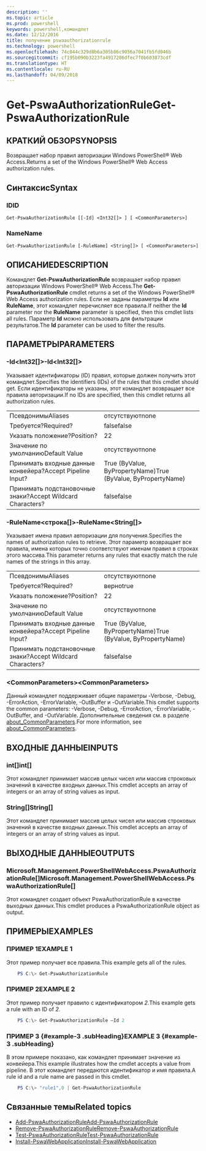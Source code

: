 ```yaml
---
description: ''
ms.topic: article
ms.prod: powershell
keywords: powershell,командлет
ms.date: 12/12/2016
title: получение pswaauthorizationrule
ms.technology: powershell
ms.openlocfilehash: 74c044c329d8b6a305b86c9056a7041fb5fd046b
ms.sourcegitcommit: cf195b090b3223fa4917206dfec7f0b603873cdf
ms.translationtype: HT
ms.contentlocale: ru-RU
ms.lasthandoff: 04/09/2018
---
```

# <a name="get-pswaauthorizationrule"></a><span data-ttu-id="8f8c2-103">Get-PswaAuthorizationRule</span><span class="sxs-lookup"><span data-stu-id="8f8c2-103">Get-PswaAuthorizationRule</span></span>

## <a name="synopsis"></a><span data-ttu-id="8f8c2-104">КРАТКИЙ ОБЗОР</span><span class="sxs-lookup"><span data-stu-id="8f8c2-104">SYNOPSIS</span></span>

<span data-ttu-id="8f8c2-105">Возвращает набор правил авторизации Windows PowerShell® Web Access.</span><span class="sxs-lookup"><span data-stu-id="8f8c2-105">Returns a set of the Windows PowerShell® Web Access authorization rules.</span></span>

## <a name="syntax"></a><span data-ttu-id="8f8c2-106">Синтаксис</span><span class="sxs-lookup"><span data-stu-id="8f8c2-106">Syntax</span></span>

### <a name="id"></a><span data-ttu-id="8f8c2-107">ID</span><span class="sxs-lookup"><span data-stu-id="8f8c2-107">ID</span></span>
```
Get-PswaAuthorizationRule [[-Id] <Int32[]> ] [ <CommonParameters>]
```

### <a name="name"></a><span data-ttu-id="8f8c2-108">Name</span><span class="sxs-lookup"><span data-stu-id="8f8c2-108">Name</span></span>
```
Get-PswaAuthorizationRule [-RuleName] <String[]> [ <CommonParameters>]
```

## <a name="description"></a><span data-ttu-id="8f8c2-109">ОПИСАНИЕ</span><span class="sxs-lookup"><span data-stu-id="8f8c2-109">DESCRIPTION</span></span>

<span data-ttu-id="8f8c2-110">Командлет **Get-PswaAuthorizationRule** возвращает набор правил авторизации Windows PowerShell® Web Access.</span><span class="sxs-lookup"><span data-stu-id="8f8c2-110">The **Get-PswaAuthorizationRule** cmdlet returns a set of the Windows PowerShell® Web Access authorization rules.</span></span>
<span data-ttu-id="8f8c2-111">Если не заданы параметры **Id** или **RuleName**, этот командлет перечисляет все правила.</span><span class="sxs-lookup"><span data-stu-id="8f8c2-111">If neither the **Id** parameter nor the **RuleName** parameter is specified, then this cmdlet lists all rules.</span></span> <span data-ttu-id="8f8c2-112">Параметр **Id** можно использовать для фильтрации результатов.</span><span class="sxs-lookup"><span data-stu-id="8f8c2-112">The **Id** parameter can be used to filter the results.</span></span>

## <a name="parameters"></a><span data-ttu-id="8f8c2-113">ПАРАМЕТРЫ</span><span class="sxs-lookup"><span data-stu-id="8f8c2-113">PARAMETERS</span></span>

### <a name="-idltint32gt"></a><span data-ttu-id="8f8c2-114">-Id&lt;Int32\[\]&gt;</span><span class="sxs-lookup"><span data-stu-id="8f8c2-114">-Id&lt;Int32\[\]&gt;</span></span>

<span data-ttu-id="8f8c2-115">Указывает идентификаторы (ID) правил, которые должен получить этот командлет.</span><span class="sxs-lookup"><span data-stu-id="8f8c2-115">Specifies the identifiers (IDs) of the rules that this cmdlet should get.</span></span> <span data-ttu-id="8f8c2-116">Если идентификаторы не указаны, этот командлет возвращает все правила авторизации.</span><span class="sxs-lookup"><span data-stu-id="8f8c2-116">If no IDs are specified, then this cmdlet returns all authorization rules.</span></span>

|||
|-|-|
| <span data-ttu-id="8f8c2-117">Псевдонимы</span><span class="sxs-lookup"><span data-stu-id="8f8c2-117">Aliases</span></span>                              | <span data-ttu-id="8f8c2-118">отсутствуют</span><span class="sxs-lookup"><span data-stu-id="8f8c2-118">none</span></span>                                 |
| <span data-ttu-id="8f8c2-119">Требуется?</span><span class="sxs-lookup"><span data-stu-id="8f8c2-119">Required?</span></span>                            | <span data-ttu-id="8f8c2-120">false</span><span class="sxs-lookup"><span data-stu-id="8f8c2-120">false</span></span>                                |
| <span data-ttu-id="8f8c2-121">Указать положение?</span><span class="sxs-lookup"><span data-stu-id="8f8c2-121">Position?</span></span>                            | <span data-ttu-id="8f8c2-122">2</span><span class="sxs-lookup"><span data-stu-id="8f8c2-122">2</span></span>                                    |
| <span data-ttu-id="8f8c2-123">Значение по умолчанию</span><span class="sxs-lookup"><span data-stu-id="8f8c2-123">Default Value</span></span>                        | <span data-ttu-id="8f8c2-124">отсутствуют</span><span class="sxs-lookup"><span data-stu-id="8f8c2-124">none</span></span>                                 |
| <span data-ttu-id="8f8c2-125">Принимать входные данные конвейера?</span><span class="sxs-lookup"><span data-stu-id="8f8c2-125">Accept Pipeline Input?</span></span>               | <span data-ttu-id="8f8c2-126">True (ByValue, ByPropertyName)</span><span class="sxs-lookup"><span data-stu-id="8f8c2-126">True (ByValue, ByPropertyName)</span></span>       |
| <span data-ttu-id="8f8c2-127">Принимать подстановочные знаки?</span><span class="sxs-lookup"><span data-stu-id="8f8c2-127">Accept Wildcard Characters?</span></span>          | <span data-ttu-id="8f8c2-128">false</span><span class="sxs-lookup"><span data-stu-id="8f8c2-128">false</span></span>                                |

### <a name="-rulenameltstringgt"></a><span data-ttu-id="8f8c2-129">-RuleName&lt;строка\[\]&gt;</span><span class="sxs-lookup"><span data-stu-id="8f8c2-129">-RuleName&lt;String\[\]&gt;</span></span>

<span data-ttu-id="8f8c2-130">Указывает имена правил авторизации для получения.</span><span class="sxs-lookup"><span data-stu-id="8f8c2-130">Specifies the names of authorization rules to retrieve.</span></span> <span data-ttu-id="8f8c2-131">Этот параметр возвращает все правила, имена которых точно соответствуют именам правил в строках этого массива.</span><span class="sxs-lookup"><span data-stu-id="8f8c2-131">This parameter returns any rules that exactly match the rule names of the strings in this array.</span></span>

|||
|-|-|
| <span data-ttu-id="8f8c2-132">Псевдонимы</span><span class="sxs-lookup"><span data-stu-id="8f8c2-132">Aliases</span></span>                              | <span data-ttu-id="8f8c2-133">отсутствуют</span><span class="sxs-lookup"><span data-stu-id="8f8c2-133">none</span></span>                                 |
| <span data-ttu-id="8f8c2-134">Требуется?</span><span class="sxs-lookup"><span data-stu-id="8f8c2-134">Required?</span></span>                            | <span data-ttu-id="8f8c2-135">верно</span><span class="sxs-lookup"><span data-stu-id="8f8c2-135">true</span></span>                                 |
| <span data-ttu-id="8f8c2-136">Указать положение?</span><span class="sxs-lookup"><span data-stu-id="8f8c2-136">Position?</span></span>                            | <span data-ttu-id="8f8c2-137">2</span><span class="sxs-lookup"><span data-stu-id="8f8c2-137">2</span></span>                                    |
| <span data-ttu-id="8f8c2-138">Значение по умолчанию</span><span class="sxs-lookup"><span data-stu-id="8f8c2-138">Default Value</span></span>                        | <span data-ttu-id="8f8c2-139">отсутствуют</span><span class="sxs-lookup"><span data-stu-id="8f8c2-139">none</span></span>                                 |
| <span data-ttu-id="8f8c2-140">Принимать входные данные конвейера?</span><span class="sxs-lookup"><span data-stu-id="8f8c2-140">Accept Pipeline Input?</span></span>               | <span data-ttu-id="8f8c2-141">True (ByValue, ByPropertyName)</span><span class="sxs-lookup"><span data-stu-id="8f8c2-141">True (ByValue, ByPropertyName)</span></span>       |
| <span data-ttu-id="8f8c2-142">Принимать подстановочные знаки?</span><span class="sxs-lookup"><span data-stu-id="8f8c2-142">Accept Wildcard Characters?</span></span>          | <span data-ttu-id="8f8c2-143">false</span><span class="sxs-lookup"><span data-stu-id="8f8c2-143">false</span></span>                                |

### <a name="ltcommonparametersgt"></a><span data-ttu-id="8f8c2-144">&lt;CommonParameters&gt;</span><span class="sxs-lookup"><span data-stu-id="8f8c2-144">&lt;CommonParameters&gt;</span></span>

<span data-ttu-id="8f8c2-145">Данный командлет поддерживает общие параметры -Verbose, -Debug, -ErrorAction, -ErrorVariable, -OutBuffer и -OutVariable.</span><span class="sxs-lookup"><span data-stu-id="8f8c2-145">This cmdlet supports the common parameters: -Verbose, -Debug, -ErrorAction, -ErrorVariable, -OutBuffer, and -OutVariable.</span></span>
<span data-ttu-id="8f8c2-146">Дополнительные сведения см. в разделе [about_CommonParameters](http://go.microsoft.com/fwlink/p/?LinkID=113216).</span><span class="sxs-lookup"><span data-stu-id="8f8c2-146">For more information, see [about_CommonParameters](http://go.microsoft.com/fwlink/p/?LinkID=113216).</span></span>

## <a name="inputs"></a><span data-ttu-id="8f8c2-147">ВХОДНЫЕ ДАННЫЕ</span><span class="sxs-lookup"><span data-stu-id="8f8c2-147">INPUTS</span></span>

### <a name="int"></a><span data-ttu-id="8f8c2-148">int\[\]</span><span class="sxs-lookup"><span data-stu-id="8f8c2-148">int\[\]</span></span>

<span data-ttu-id="8f8c2-149">Этот командлет принимает массив целых чисел или массив строковых значений в качестве входных данных.</span><span class="sxs-lookup"><span data-stu-id="8f8c2-149">This cmdlet accepts an array of integers or an array of string values as input.</span></span>

### <a name="string"></a><span data-ttu-id="8f8c2-150">String\[\]</span><span class="sxs-lookup"><span data-stu-id="8f8c2-150">String\[\]</span></span>

<span data-ttu-id="8f8c2-151">Этот командлет принимает массив целых чисел или массив строковых значений в качестве входных данных.</span><span class="sxs-lookup"><span data-stu-id="8f8c2-151">This cmdlet accepts an array of integers or an array of string values as input.</span></span>

## <a name="outputs"></a><span data-ttu-id="8f8c2-152">ВЫХОДНЫЕ ДАННЫЕ</span><span class="sxs-lookup"><span data-stu-id="8f8c2-152">OUTPUTS</span></span>

### <a name="microsoftmanagementpowershellwebaccesspswaauthorizationrule"></a><span data-ttu-id="8f8c2-153">Microsoft.Management.PowerShellWebAccess.PswaAuthorizationRule\[\]</span><span class="sxs-lookup"><span data-stu-id="8f8c2-153">Microsoft.Management.PowerShellWebAccess.PswaAuthorizationRule\[\]</span></span>

<span data-ttu-id="8f8c2-154">Этот командлет создает объект PswaAuthorizationRule в качестве выходных данных.</span><span class="sxs-lookup"><span data-stu-id="8f8c2-154">This cmdlet produces a PswaAuthorizationRule object as output.</span></span>


## <a name="examples"></a><span data-ttu-id="8f8c2-155">ПРИМЕРЫ</span><span class="sxs-lookup"><span data-stu-id="8f8c2-155">EXAMPLES</span></span>

### <a name="example-1"></a><span data-ttu-id="8f8c2-156">ПРИМЕР 1</span><span class="sxs-lookup"><span data-stu-id="8f8c2-156">EXAMPLE 1</span></span>

<span data-ttu-id="8f8c2-157">Этот пример получает все правила.</span><span class="sxs-lookup"><span data-stu-id="8f8c2-157">This example gets all of the rules.</span></span>

```PowerShell
    PS C:\> Get-PswaAuthorizationRule
```

### <a name="example-2"></a><span data-ttu-id="8f8c2-158">ПРИМЕР 2</span><span class="sxs-lookup"><span data-stu-id="8f8c2-158">EXAMPLE 2</span></span>

<span data-ttu-id="8f8c2-159">Этот пример получает правило с идентификатором *2*.</span><span class="sxs-lookup"><span data-stu-id="8f8c2-159">This example gets a rule with an ID of *2*.</span></span>

```PowerShell
    PS C:\> Get-PswaAuthorizationRule –Id 2
```

### <a name="example-3-example-3-subheading"></a><span data-ttu-id="8f8c2-160">ПРИМЕР 3 {#example-3 .subHeading}</span><span class="sxs-lookup"><span data-stu-id="8f8c2-160">EXAMPLE 3 {#example-3 .subHeading}</span></span>

<span data-ttu-id="8f8c2-161">В этом примере показано, как командлет принимает значение из конвейера.</span><span class="sxs-lookup"><span data-stu-id="8f8c2-161">This example illustrates how the cmdlet accepts a value from pipeline.</span></span>
<span data-ttu-id="8f8c2-162">В этот командлет передаются идентификатор и имя правила.</span><span class="sxs-lookup"><span data-stu-id="8f8c2-162">A rule id and a rule name are passed in this cmdlet.</span></span>

```PowerShell
    PS C:\> "rule1",0 | Get-PswaAuthorizationRule
```

## <a name="related-topics"></a><span data-ttu-id="8f8c2-163">Связанные темы</span><span class="sxs-lookup"><span data-stu-id="8f8c2-163">Related topics</span></span>

- [<span data-ttu-id="8f8c2-164">Add-PswaAuthorizationRule</span><span class="sxs-lookup"><span data-stu-id="8f8c2-164">Add-PswaAuthorizationRule</span></span>](add-pswaauthorizationrule.md)
- [<span data-ttu-id="8f8c2-165">Remove-PswaAuthorizationRule</span><span class="sxs-lookup"><span data-stu-id="8f8c2-165">Remove-PswaAuthorizationRule</span></span>](remove-pswaauthorizationrule.md)
- [<span data-ttu-id="8f8c2-166">Test-PswaAuthorizationRule</span><span class="sxs-lookup"><span data-stu-id="8f8c2-166">Test-PswaAuthorizationRule</span></span>](test-pswaauthorizationrule.md)
- [<span data-ttu-id="8f8c2-167">Install-PswaWebApplication</span><span class="sxs-lookup"><span data-stu-id="8f8c2-167">Install-PswaWebApplication</span></span>](install-pswawebapplication.md)